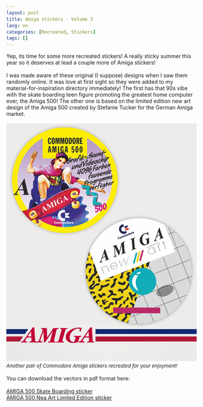 ```yaml
---
layout: post
title: Amiga stickers - Volume 3
lang: en
categories: [Recreated, Stickers]
tags: []
---
```


Yep, its time for some more recreated stickers! A really sticky summer this year so it deserves at lead a couple more of Amiga stickers!
<br><br>
I was made aware of these original (I suppose) designs when I saw them randomly online. It was love at first sight so they were added to my material-for-inspiration directory immediately!
The first has that 90s vibe with the skate boarding teen figure promoting the greatest home computer ever, the Amiga 500! The other one is based on the limited edition new art design of the Amiga 500 created by Stefanie Tucker for the German Amiga market.<br><br>
<img src="\assets\img\post_previews\53-commodore-amiga-stickers-vol3-preview.jpg">
<br>
<span style="font-size:small; font-style: italic">Another pair of Commodore Amiga stickers recreated for your enjoyment!</span>
<br><br>
You can download the vectors in pdf format here:<br><br>
 <a href="https://app.box.com/s/1vwfzi77en2alma5r5rlmv8zoquejuhw" target="_blank">AMIGA 500 Skate Boarding sticker</a>
 <br>
 <a href="https://app.box.com/s/1pu2pryqhmi0vidd61jagvh0vxcn1wwk" target="_blank">AMIGA 500 Nea Art Limited Edition sticker</a>